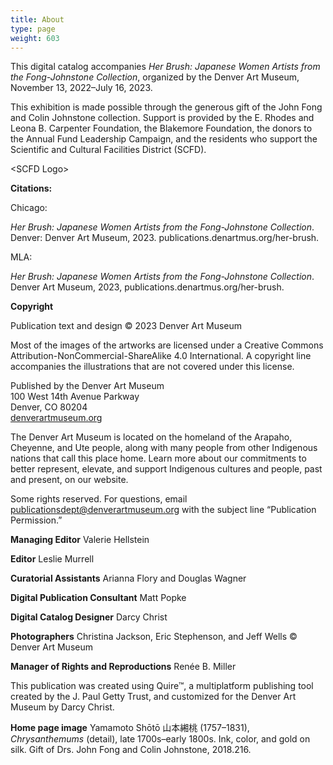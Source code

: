 ```yaml
---
title: About
type: page
weight: 603
---
```



This digital catalog accompanies *Her Brush: Japanese Women Artists from the Fong-Johnstone Collection*, organized by the Denver Art Museum, November 13, 2022–July 16, 2023.

This exhibition is made possible through the generous gift of the John Fong and Colin Johnstone collection. Support is provided by the E. Rhodes and Leona B. Carpenter Foundation, the Blakemore Foundation, the donors to the Annual Fund Leadership Campaign, and the residents who support the Scientific and Cultural Facilities District (SCFD). 

\<SCFD Logo\>

**Citations:**

Chicago:

*Her Brush: Japanese Women Artists from the Fong-Johnstone Collection*. Denver: Denver Art Museum, 2023. publications.denartmus.org/her-brush.

MLA:

*Her Brush: Japanese Women Artists from the Fong-Johnstone Collection*. Denver Art Museum, 2023, publications.denartmus.org/her-brush.

**Copyright**

Publication text and design © 2023 Denver Art Museum

Most of the images of the artworks are licensed under a Creative Commons Attribution-NonCommercial-ShareAlike 4.0 International. A copyright line accompanies the illustrations that are not covered under this license.

Published by the Denver Art Museum\
100 West 14th Avenue Parkway\
Denver, CO 80204\
[denverartmuseum.org](https://denverartmuseum.org)

The Denver Art Museum is located on the homeland of the Arapaho, Cheyenne, and Ute people, along with many people from other Indigenous nations that call this place home. Learn more about our commitments to better represent, elevate, and support Indigenous cultures and people, past and present, on our website.

Some rights reserved. For questions, email publicationsdept@denverartmuseum.org with the subject line “Publication Permission.”

**Managing Editor** Valerie Hellstein

**Editor** Leslie Murrell

**Curatorial Assistants** Arianna Flory and Douglas Wagner

**Digital Publication Consultant** Matt Popke

**Digital Catalog Designer** Darcy Christ

**Photographers** Christina Jackson, Eric Stephenson, and Jeff Wells © Denver Art Museum

**Manager of Rights and Reproductions** Renée B. Miller

This publication was created using Quire™, a multiplatform publishing tool created by the J. Paul Getty Trust, and customized for the Denver Art Museum by Darcy Christ.

**Home page image** Yamamoto Shōtō 山本緗桃 (1757–1831), *Chrysanthemums* (detail), late 1700s–early 1800s. Ink, color, and gold on silk. Gift of Drs. John Fong and Colin Johnstone, 2018.216.
